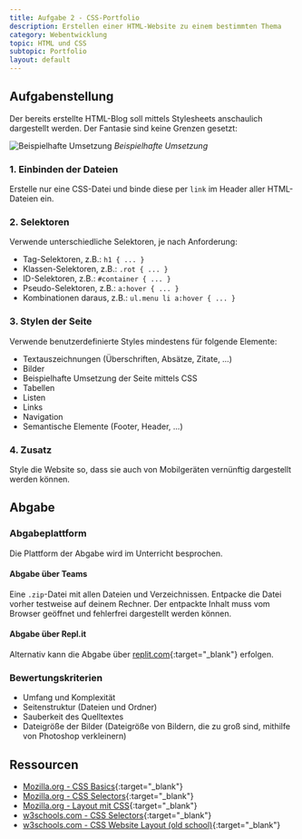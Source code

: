 ```yaml
---
title: Aufgabe 2 - CSS-Portfolio
description: Erstellen einer HTML-Website zu einem bestimmten Thema
category: Webentwicklung
topic: HTML und CSS
subtopic: Portfolio
layout: default
---
```


## Aufgabenstellung

Der bereits erstellte HTML-Blog soll mittels Stylesheets anschaulich dargestellt werden. Der Fantasie sind keine Grenzen gesetzt:

![Beispielhafte Umsetzung](img/portfolio_css.png)
*Beispielhafte Umsetzung*

### 1. Einbinden der Dateien

Erstelle nur eine CSS-Datei und binde diese per `link` im Header aller HTML-Dateien ein.

### 2. Selektoren

Verwende unterschiedliche Selektoren, je nach Anforderung:

- Tag-Selektoren, z.B.: `h1 { ... }`
- Klassen-Selektoren, z.B.: `.rot { ... }`
- ID-Selektoren, z.B.: `#container { ... }`
- Pseudo-Selektoren, z.B.: `a:hover { ... }`
- Kombinationen daraus, z.B.: `ul.menu li a:hover { ... }`

### 3. Stylen der Seite

Verwende benutzerdefinierte Styles mindestens für folgende Elemente:

* Textauszeichnungen (Überschriften, Absätze, Zitate, …)
* Bilder
* Beispielhafte Umsetzung der Seite mittels CSS
* Tabellen
* Listen
* Links
* Navigation
* Semantische Elemente (Footer, Header, ...)

### 4. Zusatz
Style die Website so, dass sie auch von Mobilgeräten vernünftig dargestellt werden können. 

## Abgabe

### Abgabeplattform
Die Plattform der Abgabe wird im Unterricht besprochen.

#### Abgabe über Teams
Eine `.zip`-Datei mit allen Dateien und Verzeichnissen. Entpacke die Datei vorher testweise auf deinem Rechner. Der entpackte Inhalt muss vom Browser geöffnet und fehlerfrei dargestellt werden können.

#### Abgabe über Repl.it
Alternativ kann die Abgabe über [replit.com](https://replit.com){:target="_blank"} erfolgen.

### Bewertungskriterien
* Umfang und Komplexität
* Seitenstruktur (Dateien und Ordner)
* Sauberkeit des Quelltextes
* Dateigröße der Bilder (Dateigröße von Bildern, die zu groß sind, mithilfe von Photoshop verkleinern)

## Ressourcen

* [Mozilla.org - CSS Basics](https://developer.mozilla.org/en-US/docs/Learn/Getting_started_with_the_web/CSS_basics){:target="_blank"}
* [Mozilla.org  - CSS Selectors](https://developer.mozilla.org/de/docs/Web/CSS/CSS_Selectors){:target="_blank"}
* [Mozilla.org - Layout mit CSS](https://developer.mozilla.org/en-US/docs/Learn/CSS/CSS_layout/Introduction){:target="_blank"}
* [w3schools.com - CSS Selectors](https://www.w3schools.com/css/css_selectors.asp){:target="_blank"}
* [w3schools.com - CSS Website Layout (old school)](https://www.w3schools.com/css/css_website_layout.asp){:target="_blank"}
